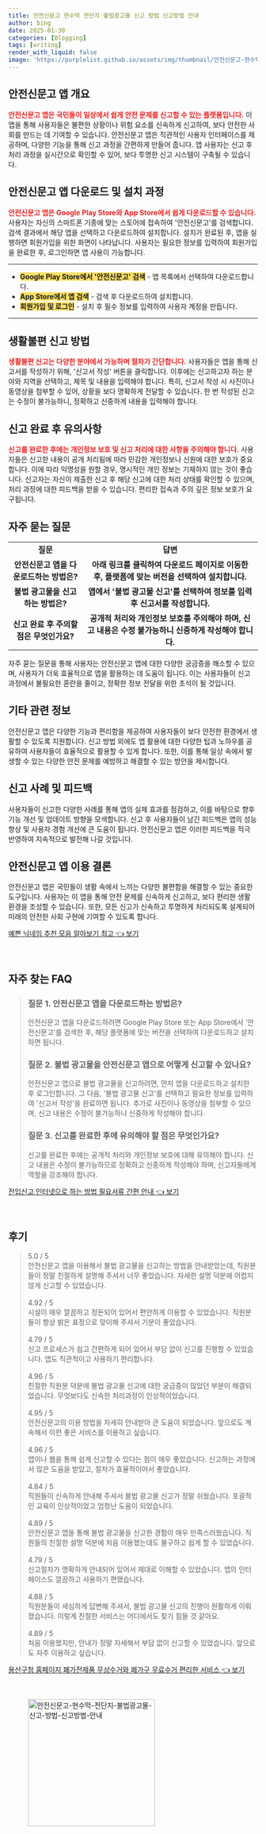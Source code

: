 ```yaml
---
title: 안전신문고 현수막 전단지 불법광고물 신고 방법 신고방법 안내
author: bing
date: 2025-01-30
categories: [Blogging]
tags: [writing]
render_with_liquid: false
image: 'https://purplelist.github.io/assets/img/thumbnail/안전신문고-현수막-전단지-불법광고물-신고-방법-신고방법-안내.webp'
---
```



<h2 id='안전신문고_앱_개요'>안전신문고 앱 개요</h2>

<p><b><span style="color: #ee2323;">안전신문고 앱은 국민들이 일상에서 쉽게 안전 문제를 신고할 수 있는 플랫폼입니다.</span></b> 이 앱을 통해 사용자들은 불편한 상황이나 위험 요소를 신속하게 신고하여, 보다 안전한 사회를 만드는 데 기여할 수 있습니다. 안전신문고 앱은 직관적인 사용자 인터페이스를 제공하며, 다양한 기능을 통해 신고 과정을 간편하게 만들어 줍니다. 앱 사용자는 신고 후 처리 과정을 실시간으로 확인할 수 있어, 보다 투명한 신고 시스템이 구축될 수 있습니다.</p>

<h2 id='앱_다운로드_및_설치_과정'>안전신문고 앱 다운로드 및 설치 과정</h2>

<p><b><span style="color: #ee2323;">안전신문고 앱은 Google Play Store와 App Store에서 쉽게 다운로드할 수 있습니다.</span></b> 사용자는 자신의 스마트폰 기종에 맞는 스토어에 접속하여 '안전신문고'를 검색합니다. 검색 결과에서 해당 앱을 선택하고 다운로드하여 설치합니다. 설치가 완료된 후, 앱을 실행하면 회원가입을 위한 화면이 나타납니다. 사용자는 필요한 정보를 입력하여 회원가입을 완료한 후, 로그인하면 앱 사용이 가능합니다.</p>

<hr />

<ul>
    <li><b><span style="background-color: #ffe066;">Google Play Store에서 '안전신문고' 검색</span></b> - 앱 목록에서 선택하여 다운로드합니다.</li>
    <li><b><span style="background-color: #ffe066;">App Store에서 앱 검색</span></b> - 검색 후 다운로드하여 설치합니다.</li>
    <li><b><span style="background-color: #ffe066;">회원가입 및 로그인</span></b> - 설치 후 필수 정보를 입력하여 사용자 계정을 만듭니다.</li>
</ul>

<hr />

<h2 id='생활불편_신고_방법'>생활불편 신고 방법</h2>

<p><b><span style="color: #ee2323;">생활불편 신고는 다양한 분야에서 가능하며 절차가 간단합니다.</span></b> 사용자들은 앱을 통해 신고서를 작성하기 위해, '신고서 작성' 버튼을 클릭합니다. 이후에는 신고하고자 하는 분야와 지역을 선택하고, 제목 및 내용을 입력해야 합니다. 특히, 신고서 작성 시 사진이나 동영상을 첨부할 수 있어, 상황을 보다 명확하게 전달할 수 있습니다. 한 번 작성된 신고는 수정이 불가능하니, 정확하고 신중하게 내용을 입력해야 합니다.</p>

<h2 id='신고_완료_후_유의사항'>신고 완료 후 유의사항</h2>

<p><b><span style="color: #ee2323;">신고를 완료한 후에는 개인정보 보호 및 신고 처리에 대한 사항을 주의해야 합니다.</span></b> 사용자들은 신고한 내용이 공개 처리됨에 따라 민감한 개인정보나 신원에 대한 보호가 중요합니다. 이에 따라 익명성을 원할 경우, 명시적인 개인 정보는 기재하지 않는 것이 좋습니다. 신고자는 자신이 제출한 신고 후 해당 신고에 대한 처리 상태를 확인할 수 있으며, 처리 과정에 대한 피드백을 받을 수 있습니다. 편리한 접속과 주의 깊은 정보 보호가 요구됩니다.</p>

<h2 id='자주_묻는_질문'>자주 묻는 질문</h2>

<table>
    <tr>
        <td style="text-align: center; height: 17px;"><b>질문</b></td>
        <td style="text-align: center; height: 17px;"><b>답변</b></td>
    </tr>
    <tr>
        <td style="text-align: center; height: 17px;"><b>안전신문고 앱을 다운로드하는 방법은?</b></td>
        <td style="text-align: center; height: 17px;"><b>아래 링크를 클릭하여 다운로드 페이지로 이동한 후, 플랫폼에 맞는 버전을 선택하여 설치합니다.</b></td>
    </tr>
    <tr>
        <td style="text-align: center; height: 17px;"><b>불법 광고물을 신고하는 방법은?</b></td>
        <td style="text-align: center; height: 17px;"><b>앱에서 '불법 광고물 신고'를 선택하여 정보를 입력 후 신고서를 작성합니다.</b></td>
    </tr>
    <tr>
        <td style="text-align: center; height: 17px;"><b>신고 완료 후 주의할 점은 무엇인가요?</b></td>
        <td style="text-align: center; height: 17px;"><b>공개적 처리와 개인정보 보호를 주의해야 하며, 신고 내용은 수정 불가능하니 신중하게 작성해야 합니다.</b></td>
    </tr>
</table>

<p>자주 묻는 질문을 통해 사용자는 안전신문고 앱에 대한 다양한 궁금증을 해소할 수 있으며, 사용자가 더욱 효율적으로 앱을 활용하는 데 도움이 됩니다. 이는 사용자들이 신고 과정에서 불필요한 혼란을 줄이고, 정확한 정보 전달을 위한 초석이 될 것입니다.</p>

<h2 id='기타_관련_정보'>기타 관련 정보</h2>

<p>안전신문고 앱은 다양한 기능과 편리함을 제공하여 사용자들이 보다 안전한 환경에서 생활할 수 있도록 지원합니다. 신고 방법 외에도 앱 활용에 대한 다양한 팁과 노하우를 공유하여 사용자들이 효율적으로 활용할 수 있게 합니다. 또한, 이를 통해 일상 속에서 발생할 수 있는 다양한 안전 문제를 예방하고 해결할 수 있는 방안을 제시합니다.</p>

<h2 id='신고_사례_및_피드백'>신고 사례 및 피드백</h2>

<p>사용자들이 신고한 다양한 사례를 통해 앱의 실제 효과를 점검하고, 이를 바탕으로 향후 기능 개선 및 업데이트 방향을 모색합니다. 신고 후 사용자들이 남긴 피드백은 앱의 성능 향상 및 사용자 경험 개선에 큰 도움이 됩니다. 안전신문고 앱은 이러한 피드백을 적극 반영하여 지속적으로 발전해 나갈 것입니다.</p>

<h2 id='안전신문고_앱_이용_결론'>안전신문고 앱 이용 결론</h2>

<p>안전신문고 앱은 국민들이 생활 속에서 느끼는 다양한 불편함을 해결할 수 있는 중요한 도구입니다. 사용자는 이 앱을 통해 안전 문제를 신속하게 신고하고, 보다 편리한 생활 환경을 조성할 수 있습니다. 또한, 모든 신고가 신속하고 투명하게 처리되도록 설계되어 미래의 안전한 사회 구현에 기여할 수 있도록 합니다.</p>


<p><a class="click-button" title="예쁜 닉네임 추천 모음 알아보기 최고" href="https://purplelist.github.io/posts/%EC%98%88%EC%81%9C-%EB%8B%89%EB%84%A4%EC%9E%84-%EC%B6%94%EC%B2%9C-%EB%AA%A8%EC%9D%8C-%EC%95%8C%EC%95%84%EB%B3%B4%EA%B8%B0-%EC%B5%9C%EA%B3%A0/" rel="dofollow">예쁜 닉네임 추천 모음 알아보기 최고 👈 보기</a></p><br>
<h2 id='자주_찾는_FAQ'>자주 찾는 FAQ</h2>
<div itemscope="" itemtype="https://schema.org/FAQPage"> 
<blockquote> 
<div itemscope="" itemprop="mainEntity" itemtype="https://schema.org/Question"> 
<h3 itemprop="name">질문 1. 안전신문고 앱을 다운로드하는 방법은?</h3> 
<div itemscope="" itemprop="acceptedAnswer" itemtype="https://schema.org/Answer"> 
<span itemprop="text"> 
<p>안전신문고 앱을 다운로드하려면 Google Play Store 또는 App Store에서 '안전신문고'를 검색한 후, 해당 플랫폼에 맞는 버전을 선택하여 다운로드하고 설치하면 됩니다.</p> 
</span> 
</div> 
</div> 

<div itemscope="" itemprop="mainEntity" itemtype="https://schema.org/Question"> 
<h3 itemprop="name">질문 2. 불법 광고물을 안전신문고 앱으로 어떻게 신고할 수 있나요?</h3> 
<div itemscope="" itemprop="acceptedAnswer" itemtype="https://schema.org/Answer"> 
<span itemprop="text"> 
<p>안전신문고 앱으로 불법 광고물을 신고하려면, 먼저 앱을 다운로드하고 설치한 후 로그인합니다. 그 다음, '불법 광고물 신고'를 선택하고 필요한 정보를 입력하여 '신고서 작성'을 완료하면 됩니다. 추가로 사진이나 동영상을 첨부할 수 있으며, 신고 내용은 수정이 불가능하니 신중하게 작성해야 합니다.</p> 
</span> 
</div> 
</div> 

<div itemscope="" itemprop="mainEntity" itemtype="https://schema.org/Question"> 
<h3 itemprop="name">질문 3. 신고를 완료한 후에 유의해야 할 점은 무엇인가요?</h3> 
<div itemscope="" itemprop="acceptedAnswer" itemtype="https://schema.org/Answer"> 
<span itemprop="text"> 
<p>신고를 완료한 후에는 공개적 처리와 개인정보 보호에 대해 유의해야 합니다. 신고 내용은 수정이 불가능하므로 정확하고 신중하게 작성해야 하며, 신고자들에게 역할을 강조해야 합니다.</p> 
</span> 
</div> 
</div> 
</blockquote> 
</div>
<p><a class="click-button" title="전입신고 인터넷으로 하는 방법 필요서류 간편 안내" href="https://purplelist.github.io/posts/%EC%A0%84%EC%9E%85%EC%8B%A0%EA%B3%A0-%EC%9D%B8%ED%84%B0%EB%84%B7%EC%9C%BC%EB%A1%9C-%ED%95%98%EB%8A%94-%EB%B0%A9%EB%B2%95-%ED%95%84%EC%9A%94%EC%84%9C%EB%A5%98-%EA%B0%84%ED%8E%B8-%EC%95%88%EB%82%B4/" rel="dofollow">전입신고 인터넷으로 하는 방법 필요서류 간편 안내 👈 보기</a></p><br>
<h2 id='후기'>후기</h2>
<div itemscope itemtype="https://schema.org/Product">
  <blockquote>
  <div itemprop="review" itemscope itemtype="https://schema.org/Review">
      <div itemprop="reviewRating" itemscope itemtype="https://schema.org/Rating"> <span itemprop="ratingValue">5.0</span> / <span itemprop="bestRating">5</span> </div>
      <span itemprop="reviewBody">안전신문고 앱을 이용해서 불법 광고물을 신고하는 방법을 안내받았는데, 직원분들이 정말 친절하게 설명해 주셔서 너무 좋았습니다. 자세한 설명 덕분에 어렵지 않게 신고할 수 있었습니다.</span>
  </div>
  <br>
  <div itemprop="review" itemscope itemtype="https://schema.org/Review">
      <div itemprop="reviewRating" itemscope itemtype="https://schema.org/Rating"> <span itemprop="ratingValue">4.92</span> / <span itemprop="bestRating">5</span> </div>
      <span itemprop="reviewBody">시설이 매우 깔끔하고 정돈되어 있어서 편안하게 이용할 수 있었습니다. 직원분들이 항상 밝은 표정으로 맞이해 주셔서 기분이 좋았습니다.</span>
  </div>
  <br>
  <div itemprop="review" itemscope itemtype="https://schema.org/Review">
      <div itemprop="reviewRating" itemscope itemtype="https://schema.org/Rating"> <span itemprop="ratingValue">4.79</span> / <span itemprop="bestRating">5</span> </div>
      <span itemprop="reviewBody">신고 프로세스가 쉽고 간편하게 되어 있어서 부담 없이 신고를 진행할 수 있었습니다. 앱도 직관적이고 사용하기 편리합니다.</span>
  </div>
  <br>
  <div itemprop="review" itemscope itemtype="https://schema.org/Review">
      <div itemprop="reviewRating" itemscope itemtype="https://schema.org/Rating"> <span itemprop="ratingValue">4.96</span> / <span itemprop="bestRating">5</span> </div>
      <span itemprop="reviewBody">친절한 직원분 덕분에 불법 광고물 신고에 대한 궁금증이 많았던 부분이 해결되었습니다. 무엇보다도 신속한 처리과정이 인상적이었습니다.</span>
  </div>
  <br>
  <div itemprop="review" itemscope itemtype="https://schema.org/Review">
      <div itemprop="reviewRating" itemscope itemtype="https://schema.org/Rating"> <span itemprop="ratingValue">4.95</span> / <span itemprop="bestRating">5</span> </div>
      <span itemprop="reviewBody">안전신문고의 이용 방법을 자세히 안내받아 큰 도움이 되었습니다. 앞으로도 계속해서 이런 좋은 서비스를 이용하고 싶습니다.</span>
  </div>
  <br>
  <div itemprop="review" itemscope itemtype="https://schema.org/Review">
      <div itemprop="reviewRating" itemscope itemtype="https://schema.org/Rating"> <span itemprop="ratingValue">4.96</span> / <span itemprop="bestRating">5</span> </div>
      <span itemprop="reviewBody">앱이나 웹을 통해 쉽게 신고할 수 있다는 점이 매우 좋았습니다. 신고하는 과정에서 많은 도움을 받았고, 절차가 효율적이어서 좋았습니다.</span>
  </div>
  <br>
  <div itemprop="review" itemscope itemtype="https://schema.org/Review">
      <div itemprop="reviewRating" itemscope itemtype="https://schema.org/Rating"> <span itemprop="ratingValue">4.84</span> / <span itemprop="bestRating">5</span> </div>
      <span itemprop="reviewBody">직원들이 신속하게 안내해 주셔서 불법 광고물 신고가 정말 쉬웠습니다. 포괄적인 교육이 인상적이었고 엄청난 도움이 되었습니다.</span>
  </div>
  <br>
  <div itemprop="review" itemscope itemtype="https://schema.org/Review">
      <div itemprop="reviewRating" itemscope itemtype="https://schema.org/Rating"> <span itemprop="ratingValue">4.89</span> / <span itemprop="bestRating">5</span> </div>
      <span itemprop="reviewBody">안전신문고 앱을 통해 불법 광고물을 신고한 경험이 매우 만족스러웠습니다. 직원들의 친절한 설명 덕분에 처음 이용했는데도 불구하고 쉽게 할 수 있었습니다.</span>
  </div>
  <br>
  <div itemprop="review" itemscope itemtype="https://schema.org/Review">
      <div itemprop="reviewRating" itemscope itemtype="https://schema.org/Rating"> <span itemprop="ratingValue">4.79</span> / <span itemprop="bestRating">5</span> </div>
      <span itemprop="reviewBody">신고절차가 명확하게 안내되어 있어서 제대로 이해할 수 있었습니다. 앱의 인터페이스도 깔끔하고 사용하기 편했습니다.</span>
  </div>
  <br>
  <div itemprop="review" itemscope itemtype="https://schema.org/Review">
      <div itemprop="reviewRating" itemscope itemtype="https://schema.org/Rating"> <span itemprop="ratingValue">4.88</span> / <span itemprop="bestRating">5</span> </div>
      <span itemprop="reviewBody">직원분들이 세심하게 답변해 주셔서, 불법 광고물 신고의 진행이 원활하게 이뤄졌습니다. 이렇게 친절한 서비스는 어디에서도 찾기 힘들 것 같아요.</span>
  </div>
  <br>
  <div itemprop="review" itemscope itemtype="https://schema.org/Review">
      <div itemprop="reviewRating" itemscope itemtype="https://schema.org/Rating"> <span itemprop="ratingValue">4.89</span> / <span itemprop="bestRating">5</span> </div>
      <span itemprop="reviewBody">처음 이용했지만, 안내가 정말 자세해서 부담 없이 신고할 수 있었습니다. 앞으로도 자주 이용하고 싶습니다.</span>
  </div>
  </blockquote>
</div>
<p><a class="click-button" title="용산구청 홈페이지 폐가전제품 무상수거와 폐가구 무료수거 편리한 서비스" href="https://purplelist.github.io/posts/%EC%9A%A9%EC%82%B0%EA%B5%AC%EC%B2%AD-%ED%99%88%ED%8E%98%EC%9D%B4%EC%A7%80-%ED%8F%90%EA%B0%80%EC%A0%84%EC%A0%9C%ED%92%88-%EB%AC%B4%EC%83%81%EC%88%98%EA%B1%B0%EC%99%80-%ED%8F%90%EA%B0%80%EA%B5%AC-%EB%AC%B4%EB%A3%8C%EC%88%98%EA%B1%B0-%ED%8E%B8%EB%A6%AC%ED%95%9C-%EC%84%9C%EB%B9%84%EC%8A%A4/" rel="dofollow">용산구청 홈페이지 폐가전제품 무상수거와 폐가구 무료수거 편리한 서비스 👈 보기</a></p><br>
<figure class="image"><img src="https://purplelist.github.io/assets/img/thumbnail/안전신문고-현수막-전단지-불법광고물-신고-방법-신고방법-안내.webp" alt="안전신문고-현수막-전단지-불법광고물-신고-방법-신고방법-안내" width="256" height="256"></figure>